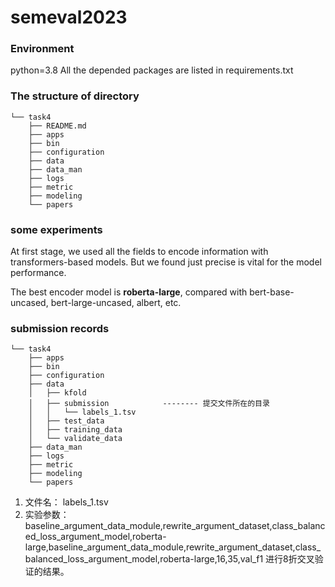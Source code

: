 # semeval2023


### Environment
python=3.8
All the depended packages are listed in requirements.txt

### The structure of directory
```
└── task4
    ├── README.md
    ├── apps
    ├── bin
    ├── configuration
    ├── data
    ├── data_man
    ├── logs
    ├── metric
    ├── modeling
    └── papers
```

### some experiments
At first stage, we used all the fields to encode information with transformers-based models. But we found just precise is vital for the model performance.

The best encoder model is __roberta-large__, compared with bert-base-uncased, bert-large-uncased, albert, etc.


### submission records
```
└── task4
    ├── apps
    ├── bin
    ├── configuration
    ├── data
    │   ├── kfold
    │   ├── submission            -------- 提交文件所在的目录
    │   │   └── labels_1.tsv        
    │   ├── test_data
    │   ├── training_data
    │   └── validate_data
    ├── data_man
    ├── logs
    ├── metric
    ├── modeling
    └── papers
```
1. 文件名：
   labels_1.tsv
2. 实验参数：
baseline_argument_data_module,rewrite_argument_dataset,class_balanced_loss_argument_model,roberta-large,baseline_argument_data_module,rewrite_argument_dataset,class_balanced_loss_argument_model,roberta-large,16,35,val_f1
进行8折交叉验证的结果。


